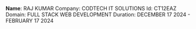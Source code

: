 **Name**: RAJ KUMAR
Company: CODTECH IT SOLUTIONS
Id: CT12EAZ
Domain: FULL STACK WEB DEVELOPMENT
Duration: DECEMBER 17 2024 - FEBRUARY 17 2024
